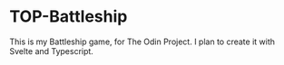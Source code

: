 # TOP-Battleship

This is my Battleship game, for The Odin Project. I plan to create it with Svelte and Typescript.

